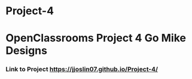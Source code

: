 # Project-4
# OpenClassrooms Project 4 Go Mike Designs
### Link to Project https://jjoslin07.github.io/Project-4/
